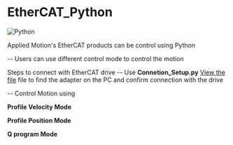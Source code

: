 # EtherCAT_Python
![Python](https://upload.wikimedia.org/wikipedia/commons/c/c3/Python-logo-notext.svg)

Applied Motion's EtherCAT products can be control using Python

-- Users can use different control mode to control the motion

Steps to connect with EtherCAT drive
-- Use **Connetion_Setup.py** [View the file]([https://github.com/username/repository/blob/main/path/to/file.txt](https://github.com/AppliedMotionProducts/EtherCAT_Python/blob/e1885e60ca023855dd39f07a664680193869cca7/Connetion_Setup.py))
 file to find the adapter on the PC and confirm connection with the drive


-- Control Motion using

**Profile Velocity Mode**

**Profile Position Mode**

**Q program Mode**

